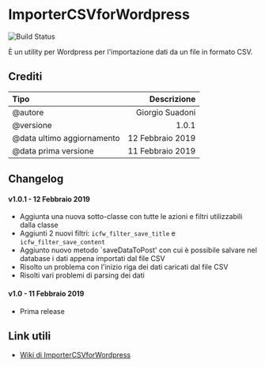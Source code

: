 ImporterCSVforWordpress
================

![Build Status](https://img.shields.io/badge/build-v1.0.1-green.svg?style=flat)

È un utility per Wordpress per l'importazione dati da un file in formato CSV.



Crediti
-------

|Tipo|Descrizione|
|:---|---:|
|@autore|Giorgio Suadoni|
|@versione|1.0.1|
|@data ultimo aggiornamento|12 Febbraio 2019|
|@data prima versione|11 Febbraio 2019|



Changelog
---------

#### v1.0.1 - 12 Febbraio 2019
* Aggiunta una nuova sotto-classe con tutte le azioni e filtri utilizzabili dalla classe
* Aggiunti 2 nuovi filtri: `icfw_filter_save_title` e `icfw_filter_save_content`
* Aggiunto nuovo metodo `saveDataToPost' con cui è possibile salvare nel database i dati appena importati dal file CSV
* Risolto un problema con l'inizio riga dei dati caricati dal file CSV
* Risolti vari problemi di parsing dei dati

#### v1.0 - 11 Febbraio 2019
* Prima release



Link utili
----------

* [Wiki di ImporterCSVforWordpress](https://github.com/GiorgioKM/ImporterCSVforWordpress/wiki)
